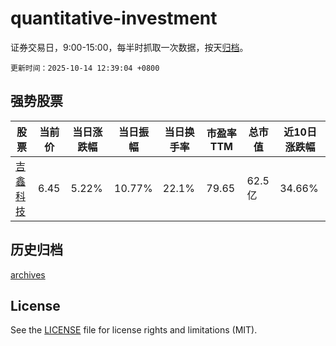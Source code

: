 # quantitative-investment

证券交易日，9:00-15:00，每半时抓取一次数据，按天[归档](archives)。

`更新时间：2025-10-14 12:39:04 +0800`

## 强势股票

|股票|当前价|当日涨跌幅|当日振幅|当日换手率|市盈率TTM|总市值|近10日涨跌幅|
|----|----|----|----|----|----|----|----|
|[吉鑫科技](https://xueqiu.com/S/SH601218)|6.45|5.22%|10.77%|22.1%|79.65|62.5亿|34.66%|

## 历史归档

[archives](archives)

## License

See the [LICENSE](LICENSE) file for license rights and limitations (MIT).